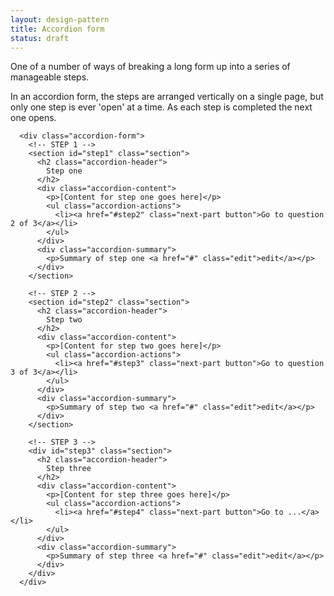```yaml
---
layout: design-pattern
title: Accordion form
status: draft
---
```


One of a number of ways of breaking a long form up into a series of manageable steps.

In an accordion form, the steps are arranged vertically on a single page, but only one
step is ever 'open' at a time. As each step is completed the next one opens.


<div class="pattern-example">
  <div class="inner">

      <div class="accordion-form">
        <!-- STEP 1 -->
        <section id="step1" class="section">
          <h2 class="accordion-header"> 
            Step one
          </h2>
          <div class="accordion-content">
            <p>[Content for step one goes here]</p>
            <ul class="accordion-actions">
              <li><a href="#step2" class="next-part button">Go to question 2 of 3</a></li>
            </ul> 
          </div>
          <div class="accordion-summary">
            <p>Summary of step one <a href="#" class="edit">edit</a></p>
          </div>
        </section>

        <!-- STEP 2 -->
        <section id="step2" class="section">
          <h2 class="accordion-header"> 
            Step two
          </h2>
          <div class="accordion-content">
            <p>[Content for step two goes here]</p>
            <ul class="accordion-actions">
              <li><a href="#step3" class="next-part button">Go to question 3 of 3</a></li>
            </ul> 
          </div>
          <div class="accordion-summary">
            <p>Summary of step two <a href="#" class="edit">edit</a></p>
          </div>
        </section>

        <!-- STEP 3 -->
        <div id="step3" class="section">
          <h2 class="accordion-header"> 
            Step three
          </h2>
          <div class="accordion-content">
            <p>[Content for step three goes here]</p>
            <ul class="accordion-actions">
              <li><a href="#step4" class="next-part button">Go to ...</a></li>
            </ul> 
          </div>
          <div class="accordion-summary">
            <p>Summary of step three <a href="#" class="edit">edit</a></p>
          </div>
        </div>
      </div>

  </div>
</div>


<script type="text/javascript">
$(function() {

  // ACCORDION FORM

  // Initialise: open first part
  $(".accordion-form .section:first").addClass('current');

  // Move to next part
  $(".next-part").click(function() {
      $(this).closest(".section").removeClass('current').addClass('complete')
      .next(".section").addClass('current');

    });

});
</script>


